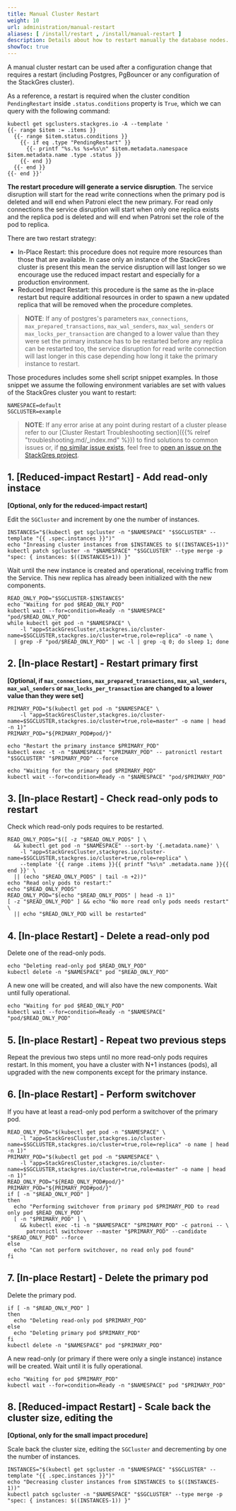 ```yaml
---
title: Manual Cluster Restart
weight: 10
url: administration/manual-restart
aliases: [ /install/restart , /install/manual-restart ]
description: Details about how to restart manually the database nodes.
showToc: true
---
```


A manual cluster restart can be used after a configuration change that requires a restart (including Postgres, PgBouncer or any configuration of the StackGres cluster).

As a reference, a restart is required when the cluster condition `PendingRestart` inside `.status.conditions` property is `True`, which we can query with the following command:

```
kubectl get sgclusters.stackgres.io -A --template '
{{- range $item := .items }}
  {{- range $item.status.conditions }}
    {{- if eq .type "PendingRestart" }}
      {{- printf "%s.%s %s=%s\n" $item.metadata.namespace $item.metadata.name .type .status }}
    {{- end }}
  {{- end }}
{{- end }}'
```
<!-- TODO output -->

**The restart procedure will generate a service disruption**. The service disruption will start for the
 read write connections when the primary pod is deleted and will end when Patroni elect the new
 primary. For read only connections the service disruption will start when only one replica exists
 and the replica pod is deleted and will end when Patroni set the role of the pod to replica.

There are two restart strategy:

* In-Place Restart: this procedure does not require more resources than those that are available.
 In case only an instance of the StackGres cluster is present this mean the service disruption
 will last longer so we encourage use the reduced impact restart and especially for a production
 environment.
* Reduced Impact Restart: this procedure is the same as the in-place restart but require additional
 resources in order to spawn a new updated replica that will be removed when the procedure completes.

> **NOTE**: If any of postgres's parameters `max_connections`, `max_prepared_transactions`, `max_wal_senders`,
> `max_wal_senders` or `max_locks_per_transaction` are changed to a lower value than they were set
> the primary instance has to be restarted before any replica can be restarted too, the service disruption
> for read write connection will last longer in this case depending how long it take the primary instance
> to restart.

Those procedures includes some shell script snippet examples. In those snippet we assume the
 following environment variables are set with values of the StackGres cluster you want to restart:

```
NAMESPACE=default
SGCLUSTER=example
```

> **NOTE**: If any error arise at any point during restart of a cluster please refer to our [Cluster Restart Troubleshooting section]({{% relref "troubleshooting.md/_index.md" %}})
> to find solutions to common issues or, if [no similar issue exists](https://gitlab.com/ongresinc/stackgres/-/issues?scope=all&utf8=%E2%9C%93&state=all),
> feel free to [open an issue on the StackGres project](https://gitlab.com/ongresinc/stackgres/-/issues/new?issue%5Bassignee_id%5D=&issue%5Bmilestone_id%5D=).

## 1. \[Reduced-impact Restart\] - Add read-only instace

**\[Optional, only for the reduced-impact restart\]**

Edit the `SGCluster` and increment by one the number of instances.

```
INSTANCES="$(kubectl get sgcluster -n "$NAMESPACE" "$SGCLUSTER" --template "{{ .spec.instances }}")"
echo "Inreasing cluster instances from $INSTANCES to $((INSTANCES+1))"
kubectl patch sgcluster -n "$NAMESPACE" "$SGCLUSTER" --type merge -p "spec: { instances: $((INSTANCES+1)) }"
```

Wait until the new instance is created and operational, receiving traffic from the Service. This new
 replica has already been initialized with the new components.

```
READ_ONLY_POD="$SGCLUSTER-$INSTANCES"
echo "Waiting for pod $READ_ONLY_POD"
kubectl wait --for=condition=Ready -n "$NAMESPACE" "pod/$READ_ONLY_POD"
while kubectl get pod -n "$NAMESPACE" \
    -l "app=StackGresCluster,stackgres.io/cluster-name=$SGCLUSTER,stackgres.io/cluster=true,role=replica" -o name \
  | grep -F "pod/$READ_ONLY_POD" | wc -l | grep -q 0; do sleep 1; done
```

## 2. \[In-place Restart\] - Restart primary first

**\[Optional, if `max_connections`, `max_prepared_transactions`, `max_wal_senders`,
 `max_wal_senders` or `max_locks_per_transaction` are changed to a lower value than they were set\]**

```
PRIMARY_POD="$(kubectl get pod -n "$NAMESPACE" \
    -l "app=StackGresCluster,stackgres.io/cluster-name=$SGCLUSTER,stackgres.io/cluster=true,role=master" -o name | head -n 1)"
PRIMARY_POD="${PRIMARY_POD#pod/}"

echo "Restart the primary instance $PRIMARY_POD"
kubectl exec -t -n "$NAMESPACE" "$PRIMARY_POD" -- patronictl restart "$SGCLUSTER" "$PRIMARY_POD" --force

echo "Waiting for the primary pod $PRIMARY_POD"
kubectl wait --for=condition=Ready -n "$NAMESPACE" "pod/$PRIMARY_POD"
```

## 3. \[In-place Restart\] - Check read-only pods to restart

Check which read-only pods requires to be restarted.

```
READ_ONLY_PODS="$([ -z "$READ_ONLY_PODS" ] \
  && kubectl get pod -n "$NAMESPACE" --sort-by '{.metadata.name}' \
    -l "app=StackGresCluster,stackgres.io/cluster-name=$SGCLUSTER,stackgres.io/cluster=true,role=replica" \
    --template '{{ range .items }}{{ printf "%s\n" .metadata.name }}{{ end }}' \
  || (echo "$READ_ONLY_PODS" | tail -n +2))"
echo "Read only pods to restart:"
echo "$READ_ONLY_PODS"
READ_ONLY_POD="$(echo "$READ_ONLY_PODS" | head -n 1)"
[ -z "$READ_ONLY_POD" ] && echo "No more read only pods needs restart" \
  || echo "$READ_ONLY_POD will be restarted"
```

## 4. \[In-place Restart\] - Delete a read-only pod

Delete one of the read-only pods.

```
echo "Deleting read-only pod $READ_ONLY_POD"
kubectl delete -n "$NAMESPACE" pod "$READ_ONLY_POD"
```

A new one will be created, and will also have the new components. Wait until fully operational.

```
echo "Waiting for pod $READ_ONLY_POD"
kubectl wait --for=condition=Ready -n "$NAMESPACE" "pod/$READ_ONLY_POD"
```

## 5. \[In-place Restart\] - Repeat two previous steps

Repeat the previous two steps until no more read-only pods requires restart. In this moment,
 you have a cluster with N+1 instances (pods), all upgraded with the new components except for
 the primary instance.

## 6. \[In-place Restart\] - Perform switchover

If you have at least a read-only pod perform a switchover of the primary pod.

```
READ_ONLY_POD="$(kubectl get pod -n "$NAMESPACE" \
    -l "app=StackGresCluster,stackgres.io/cluster-name=$SGCLUSTER,stackgres.io/cluster=true,role=replica" -o name | head -n 1)"
PRIMARY_POD="$(kubectl get pod -n "$NAMESPACE" \
    -l "app=StackGresCluster,stackgres.io/cluster-name=$SGCLUSTER,stackgres.io/cluster=true,role=master" -o name | head -n 1)"
READ_ONLY_POD="${READ_ONLY_POD#pod/}"
PRIMARY_POD="${PRIMARY_POD#pod/}"
if [ -n "$READ_ONLY_POD" ]
then
  echo "Performing switchover from primary pod $PRIMARY_POD to read only pod $READ_ONLY_POD"
  [ -n "$PRIMARY_POD" ] \
    && kubectl exec -ti -n "$NAMESPACE" "$PRIMARY_POD" -c patroni -- \
      patronictl switchover --master "$PRIMARY_POD" --candidate "$READ_ONLY_POD" --force
else
  echo "Can not perform switchover, no read only pod found"
fi
```

## 7. \[In-place Restart\] - Delete the primary pod

Delete the primary pod.


```
if [ -n "$READ_ONLY_POD" ]
then
  echo "Deleting read-only pod $PRIMARY_POD"
else
  echo "Deleting primary pod $PRIMARY_POD"
fi
kubectl delete -n "$NAMESPACE" pod "$PRIMARY_POD"
```

A new read-only (or primary if there were only a single instance) instance will be created. Wait until it is fully operational.

```
echo "Waiting for pod $PRIMARY_POD"
kubectl wait --for=condition=Ready -n "$NAMESPACE" pod "$PRIMARY_POD"
```

## 8. \[Reduced-impact Restart\] - Scale back the cluster size, editing the

**\[Optional, only for the small impact procedure\]**

Scale back the cluster size, editing the `SGCluster` and decrementing by one the number of
 instances.

```
INSTANCES="$(kubectl get sgcluster -n "$NAMESPACE" "$SGCLUSTER" --template "{{ .spec.instances }}")"
echo "Decreasing cluster instances from $INSTANCES to $((INSTANCES-1))"
kubectl patch sgcluster -n "$NAMESPACE" "$SGCLUSTER" --type merge -p "spec: { instances: $((INSTANCES-1)) }"
```
